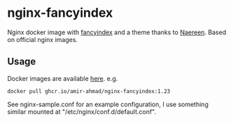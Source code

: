 # nginx-fancyindex

Nginx docker image with [fancyindex](https://github.com/aperezdc/ngx-fancyindex) and a theme thanks to [Naereen](https://github.com/Naereen/Nginx-Fancyindex-Theme). Based on official nginx images.


## Usage

Docker images are available [here](https://github.com/users/Amir-Ahmad/packages/container/package/nginx-fancyindex). e.g.

```
docker pull ghcr.io/amir-ahmad/nginx-fancyindex:1.23
```

See nginx-sample.conf for an example configuration, I use something similar mounted at "/etc/nginx/conf.d/default.conf". 
